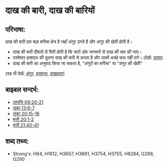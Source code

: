 # दाख की बारी, दाख की बारियों #

## परिभाषा: ##

दाख की बारी एक बड़ा बगीचा क्षेत्र है जहाँ अंगूर उगते हैं और अंगूर की खेती होती है।

* दाख की बारी दीवारों से घिरी होती है कि चारों ओर जानवरों से दाख की रक्षा की जाए।
* परमेश्वर इस्राएल की तुलना दाख की बारी से करता है और उसमें अच्छे फल नहीं लगे। (देखें: [उपमा](rc://en/ta/man/translate/figs-metaphor))
* दाख की बारी का अनुवाद किया जा सकता है, “अंगूरों का बगीचा” या “अंगूर की खेती”

(यह भी देखें: [अंगूर](../other/grape.md), [इस्राएल](../kt/israel.md), [दाखलता](../other/vine.md))

## बाइबल सन्दर्भ: ##

* [उत्पत्ति 09:20-21](rc://en/tn/help/gen/09/20)
* [लूका 13:6-7](rc://en/tn/help/luk/13/06)
* [लूका 20:15-16](rc://en/tn/help/luk/20/15)
* [मत्ती 20:1-2](rc://en/tn/help/mat/20/01)
* [मत्ती 21:40-41](rc://en/tn/help/mat/21/40)

## शब्द तथ्य: ##

* Strong's: H64, H1612, H3657, H3661, H3754, H3755, H8284, G289, G290
